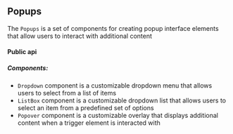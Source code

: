 ## Popups

The `Popups` is a set of components for creating popup interface elements that allow users to interact with additional content

#### Public api

##### Components:

-   `Dropdown` сomponent is a customizable dropdown menu that allows users to select from a list of items
-   `ListBox` component is a customizable dropdown list that allows users to select an item from a predefined set of options
-   `Popover` component is a customizable overlay that displays additional content when a trigger element is interacted with
